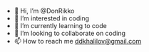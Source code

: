 - 👋 Hi, I’m @DonRikko
- 👀 I’m interested in coding
- 🌱 I’m currently learning to code
- 💞️ I’m looking to collaborate on coding
- 📫 How to reach me ddkhalilov@gmail.com

<!---
DonRikko/DonRikko is a ✨ special ✨ repository because its `README.md` (this file) appears on your GitHub profile.
You can click the Preview link to take a look at your changes.
--->

